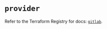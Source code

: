 # `provider`

Refer to the Terraform Registry for docs: [`gitlab`](https://registry.terraform.io/providers/gitlabhq/gitlab/17.11.0/docs).

